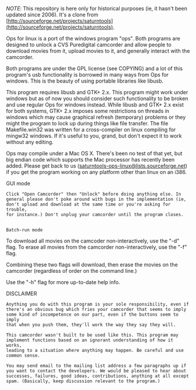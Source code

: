 *NOTE*: This repository is here only for historical purposes (ie, it hasn't been updated since 2006). It's a clone from [http://sourceforge.net/projects/saturntools](http://sourceforge.net/projects/saturntools).


Ops for linux is a port of the windows program "ops". Both programs
are designed to unlock a CVS Puredigital camcorder and allow people to
download movies from it, upload movies to it, and generally interact
with the camcorder.

Both programs are under the GPL license (see COPYING) and a lot of
this program's usb functionality is borrowed in many ways from Ops for
windows. This is the beauty of using portable libraries like libusb.

This program requires libusb and GTK+ 2.x. This program might work
under windows but as of now you should consider such functionality to be
broken and use regular Ops for windows instead. While libusb and GTK+ 2.x
exist for both systems, GTK+ 2.x imposes some restrictions on threads in
windows which may cause graphical refresh (temporary) problems or they
might the program to lock up during things like file transfer. The file
Makefile.win32 was written for a cross-compiler on linux compiling for
mingw32 windows. If it's useful to you, grand, but don't expect it to
work without any editing.

Ops may compile under a Mac OS X. There's been no test of that yet,
but big endian code which supports the Mac processor has recently been
added. Please get back to us (saturntools-ops-linux@lists.sourceforge.net)
if you get the program working on any platform other than linux on
an i386.


GUI mode
~~~~~~~~
Click "Open Camcorder" then "Unlock" before doing anything else. In
general please don't poke around with bugs in the implementation (ie,
don't upload and download at the same time or you're asking for trouble,
for instance.) Don't unplug your camcorder until the program closes.


Batch-run mode
~~~~~~~~~~~~~~
To download all movies on the camcoder non-interactively, use the "-d" flag.
To erase all movies from the camcorder non-interactively, use the "-f" flag.

Combining these two flags will download, then erase the movies on the
camcorder (regardless of order on the command line.)

Use the "-h" flag for more up-to-date help info.


DISCLAIMER
~~~~~~~~~~
Anything you do with this program is your sole responsibility, even if
there's an obvious bug which fries your camcorder that seems to imply
some kind of incompetence on our part, even if the buttons seem to imply
that when you push them, they'll work the way they say they will.

This camcorder wasn't built to be used like this. This program may
implement functions based on an ignorant understanding of how it works,
leading to a situation where anything may happen. Be careful and use
common sense.

You may send email to the mailing list address a few paragraphs up if
you want to contact the developers. We would be pleased to hear about
successes, failures, good ideas, contributions, anything at all except
spam. (Basically, keep discussion relevant to the program.)

